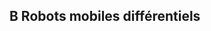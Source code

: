 ## B Robots mobiles différentiels

<!--TODO-->

<!--- Ken Hasselmann - ULB-->
<!--- Korantin Auguste - Google-->
<!--- Vincent Angladon - IRIT-->
